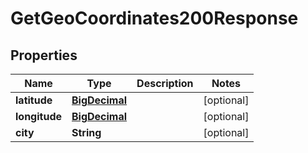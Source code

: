 

# GetGeoCoordinates200Response

## Properties

Name | Type | Description | Notes
------------ | ------------- | ------------- | -------------
**latitude** | [**BigDecimal**](BigDecimal.md) |  |  [optional]
**longitude** | [**BigDecimal**](BigDecimal.md) |  |  [optional]
**city** | **String** |  |  [optional]




